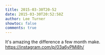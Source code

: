 ```yaml
---
title: 2015-03-30T20-52
date: 2015-03-30T20:52:58Z
author: Lee Turner
showtoc: false
comments: true
---
```


It's amazing the difference a few month make. https://instagram.com/p/03a6yPMi8h/

